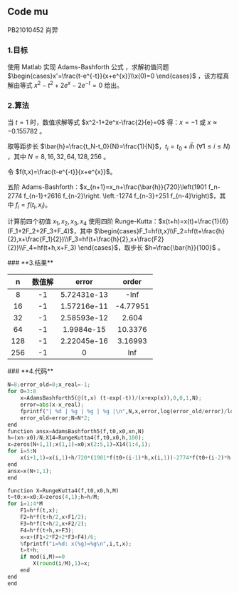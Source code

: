 ## **Code mu**

PB21010452 肖羿

### **1.目标**

使用 Matlab 实现 $\text{Adams-Bashforth}$ 公式 ，求解初值问题 $\begin{cases}x'=\frac{t-e^{-t}}{x+e^{x}}\\x(0)=0 \end{cases}$ ，该方程真解由等式 $x^2-t^2+2e^x-2e^{-t}=0$ 给出。

### **2.算法**

当 $t=1$ 时，数值求解等式 $x^2-1+2e^x-\frac{2}{e}=0$ 得：$x=-1$ 或 $x\approx -0.155782$ 。

取等距步长 $\bar{h}=\frac{t_N-t_0}{N}=\frac{1}{N}$，$t_i=t_0+i\bar{h}$ $(\forall 1\leqslant i\leqslant N)$ ，其中 $N=8,16,32,64,128,256$ 。

令 $f(t,x)=\frac{t-e^{-t}}{x+e^{x}}$。

五阶 $\text{Adams-Bashforth}$：$x_{n+1}=x_n+\frac{\bar{h}}{720}\left(1901 f_n-2774 f_{n-1}+2616 f_{n-2}\right. 
\left.-1274 f_{n-3}+251 f_{n-4}\right)$，其中 $f_i=f(t_i,x_i)$。

计算前四个初值 $x_1,x_2,x_3,x_4$ 使用四阶 $\text{Runge-Kutta}$：$x(t+h)=x(t)+\frac{1}{6}(F_1+2F_2+2F_3+F_4)$，其中 $\begin{cases}F_1=hf(t,x)\\F_2=hf(t+\frac{h}{2},x+\frac{F_1}{2})\\F_3=hf(t+\frac{h}{2},x+\frac{F2}{2})\\F_4=hf(t+h,x+F_3) \end{cases}$，取步长 $h=\frac{\bar{h}}{100}$ 。

<div STYLE="page-break-after: always;"></div>
### **3.结果**

| n | 数值解 | error | order |
| :--: | :--: | :--: | :--: |
| 8 | -1 | 5.72431e-13 | -Inf |
| 16 | -1 | 1.57216e-11 | -4.77951 |
| 32 | -1 | 2.58593e-12 | 2.604 |
| 64 | -1 | 1.9984e-15 | 10.3376 |
| 128 | -1 | 2.22045e-16 | 3.16993 |
| 256 | -1 | 0 | Inf |

<div STYLE="page-break-after: always;"></div>
### **4.代码**

```python
N=8;error_old=0;x_real=-1;
for O=3:8
    x=AdamsBashforth5(@(t,x) (t-exp(-t))/(x+exp(x)),0,0,1,N);
    error=abs(x-x_real);
    fprintf("| %d | %g | %g | %g |\n",N,x,error,log(error_old/error)/log(2));
    error_old=error;N=N*2;
end
function ansx=AdamsBashforth5(f,t0,x0,xn,N)
h=(xn-x0)/N;X14=RungeKutta4(f,t0,x0,h,100);
x=zeros(N+1,1);x(1,1)=x0;x(2:5,1)=X14(1:4,1);
for i=5:N
    x(i+1,1)=x(i,1)+h/720*(1901*f(t0+(i-1)*h,x(i,1))-2774*f(t0+(i-2)*h,x(i-1,1))+2616*f(t0+(i-3)*h,x(i-2,1))-1274*f(t0+(i-4)*h,x(i-3,1))+251*f(t0+(i-5)*h,x(i-4,1)));
end
ansx=x(N+1,1);
end

function X=RungeKutta4(f,t0,x0,h,M)
t=t0;x=x0;X=zeros(4,1);h=h/M;
for i=1:4*M
    F1=h*f(t,x);
    F2=h*f(t+h/2,x+F1/2);
    F3=h*f(t+h/2,x+F2/2);
    F4=h*f(t+h,x+F3);
    x=x+(F1+2*F2+2*F3+F4)/6;
    %fprintf("i=%d: x(%g)=%g\n",i,t,x);
    t=t+h;
    if mod(i,M)==0
        X(round(i/M),1)=x;
    end
end
end
```